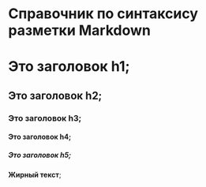 # Справочник по синтаксису разметки Markdown  

# Это заголовок h1;  
## Это заголовок h2;  
### Это заголовок h3;  
#### Это заголовок h4;  
##### Это заголовок h5;  
__Жирный текст__;  